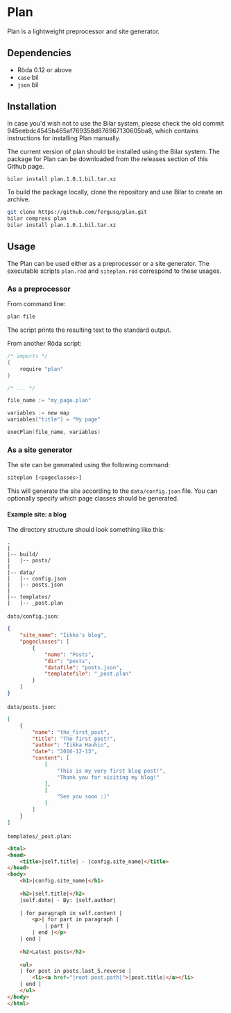 Plan
====

Plan is a lightweight preprocessor and site generator.

## Dependencies

* Röda 0.12 or above
* `case` bil
* `json` bil

## Installation

In case you'd wish not to use the Bilar system, please check the old commit
945eebdc4545b465af769358d876967130605ba8, which contains instructions for
installing Plan manually.

The current version of plan should be installed using the Bilar system.
The package for Plan can be downloaded from the releases section of this
Github page.

```sh
bilar install plan.1.0.1.bil.tar.xz
```

To build the package locally, clone the repository and use Bilar to create
an archive.

```sh
git clone https://github.com/fergusq/plan.git
bilar compress plan
bilar install plan.1.0.1.bil.tar.xz
```

## Usage

The Plan can be used either as a preprocessor or a site generator. The executable scripts `plan.röd` and `siteplan.röd` correspond to these usages.

### As a preprocessor

From command line:

```sh
plan file
```

The script prints the resulting text to the standard output.

From another Röda script:

```c
/* imports */
{
	require "plan"
}

/* ... */

file_name := "my_page.plan"

variables := new map
variables["title"] = "My page"

execPlan(file_name, variables)
```

### As a site generator

The site can be generated using the following command:

```sh
siteplan [<pageclasses>]
```

This will generate the site according to the `data/config.json` file.
You can optionally specify which page classes should be generated.

#### Example site: a blog

The directory structure should look something like this:

```
.
|
|-- build/
|   |-- posts/
|
|-- data/
|   |-- config.json
|   |-- posts.json
|
|-- templates/
|   |-- _post.plan
```

`data/config.json`:

```json
{
	"site_name": "Iikka's blog",
	"pageclasses": [
		{
			"name": "Posts",
			"dir": "posts",
			"datafile": "posts.json",
			"templatefile": "_post.plan"
		}
	]
}
```

`data/posts.json`:

```json
[
	{
		"name": "the_first_post",
		"title": "The first post!",
		"author": "Iikka Hauhio",
		"date": "2016-12-13",
		"content": [
			[
				"This is my very first blog post!",
				"Thank you for visiting my blog!"
			],
			[
				"See you soon :)"
			]
		]
	}
]
```

`templates/_post.plan`:

```html
<html>
<head>
	<title>|self.title| - |config.site_name|</title>
</head>
<body>
	<h1>|config.site_name|</h1>
	
	<h2>|self.title|</h2>
	|self.date| - By: |self.author|
	
	| for paragraph in self.content |
		<p>| for part in paragraph |
			| part |
		| end |</p>
	| end |
	
	<h2>Latest posts</h2>
	
	<ul>
	| for post in posts.last_5.reverse |
		<li><a href="|root post.path|">|post.title|</a></li>
	| end |
	</ul>
</body>
</html>
```
